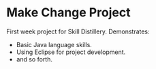 # Make Change Project

First week project for Skill Distillery.
Demonstrates:
* Basic Java language skills.
* Using Eclipse for project development. 
* and so forth.